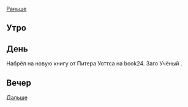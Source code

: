 [Раньше](2021.06.13.md)
## Утро

## День
Набрёл на новую книгу от Питера Уоттса на book24. Заго
Учёный .
## Вечер
[Дальше](2021.06.15.md)
